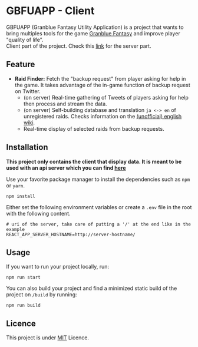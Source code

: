 # GBFUAPP - Client
GBFUAPP (Granblue Fantasy Utility Application) is a project that wants to bring multiples tools for the game [Granblue Fantasy](http://game.granbluefantasy.jp/) and improve player "quality of life".  
Client part of the project. Check this [link](https://github.com/Abikebuk/GBFUAPP-server) for the server part.  

## Feature
* **Raid Finder:** Fetch the "backup request" from player asking for help in the game. It takes advantage of the  in-game function of backup request on Twitter.
  * (on server) Real-time gathering of Tweets of players asking for help then process and stream the data.
  * (on server) Self-building database and translation ``ja <-> en`` of unregistered raids. Checks information on the [(unofficial) english wiki](https://gbf.wiki/).
  * Real-time display of selected raids from backup requests.

## Installation
**This project only contains the client that display data. It is meant to be used with an api server which you can find [here](https://github.com/Abikebuk/GBFUAPP-client)**

Use your favorite package manager to install the dependencies such as ``npm`` or ``yarn``.
```shell
npm install
```
Either set the following environment variables or create a ``.env`` file in the root with the following content.
```dotenv
# uri of the server, take care of putting a '/' at the end like in the example
REACT_APP_SERVER_HOSTNAME=http://server-hostname/
```

## Usage
If you want to run your project locally, run: 
````shell
npm run start
````
You can also build your project and find a minimized static build of the project on ``/build`` by running:  
````shell
npm run build
````

## Licence
This project is under [MIT](https://choosealicense.com/licenses/mit/) Licence.